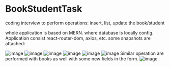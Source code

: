 # BookStudentTask
coding interview to perform operations: insert, list, update the book/student

whole application is based on MERN. where database is locally config.
Application consist react-router-dom, axios, etc.
some snapshots are attached:

![image](https://user-images.githubusercontent.com/62570535/178347143-82469196-f2a7-43d7-aef6-eef67fb34519.png)
![image](https://user-images.githubusercontent.com/62570535/178347216-68a4873d-f296-4ba0-9bd7-44bc295a9112.png)
![image](https://user-images.githubusercontent.com/62570535/178347282-63b206b8-b67f-4dc7-8e2e-d94422f6da8b.png)
![image](https://user-images.githubusercontent.com/62570535/178347322-7382a862-3f6e-4cc1-9047-99ccf527ad80.png)
![image](https://user-images.githubusercontent.com/62570535/178347536-4c7b0bba-8314-4ba4-947b-4705b6669cc7.png)
![image](https://user-images.githubusercontent.com/62570535/178347589-c80c8759-da73-4cee-b6d2-3a90e74af207.png)
Similar operation are performed with books as well with some new fields in the form.
![image](https://user-images.githubusercontent.com/62570535/178347732-4a93afc1-f148-4ccd-a228-5e968bc22de6.png)

